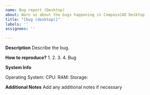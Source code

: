 ```yaml
---
name: Bug report (Desktop)
about: Warn us about the bugs happening in CompassCAD Desktop
title: "[bug (desktop)]"
labels: ''
assignees: ''

---
```


**Description**
Describe the bug.

**How to reproduce?**
1. 
2. 
3.
4. Bug

**System Info**
<!-- If you are using Linux, also attach your distro. If you want to go technical, attach the output of `uname -a` in the OS section -->
Operating System:
CPU:
RAM:
Storage:

**Additional Notes**
Add any additional notes if necessary
